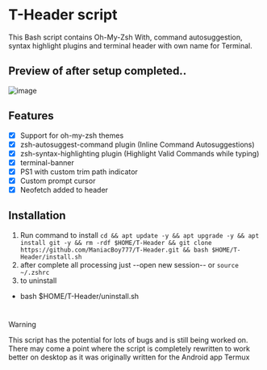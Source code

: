 # T-Header script
This Bash script contains Oh-My-Zsh With, command autosuggestion, syntax highlight plugins and terminal header with own name for Terminal. 
## Preview of after setup completed..
![image](https://github.com/ManiacBoy777/T-Header/assets/29928632/c5c270b7-e13f-4f2d-9a6b-a43d982cacb8)

## Features

- [x] Support for oh-my-zsh themes
- [x] zsh-autosuggest-command plugin
        (Inline Command Autosuggestions)
- [x] zsh-syntax-highlighting plugin
        (Highlight Valid Commands while typing)
- [x] terminal-banner
- [x] PS1 with custom trim path indicator
- [x] Custom prompt cursor
- [x] Neofetch added to header

## Installation

1. Run command to install
`cd && apt update -y && apt upgrade -y && apt install git -y && rm -rdf $HOME/T-Header && git clone https://github.com/ManiacBoy777/T-Header.git && bash $HOME/T-Header/install.sh`
2. after complete all processing just --open new session-- or `source ~/.zshrc`
3. to uninstall
- bash $HOME/T-Header/uninstall.sh
#

> [!WARNING]
> This script has the potential for lots of bugs and is still being worked on. There may come a point where the script is completely rewritten to work better on desktop as it was originally written for the Android app Termux
